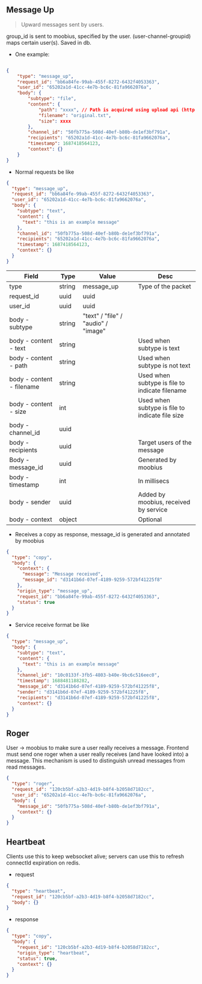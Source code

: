 ## Message Up

> Upward messages sent by users.

group_id is sent to moobius, specified by the user. (user-channel-groupid) maps certain user(s). Saved in db.

- One example:

```json

{
    "type": "message_up",
    "request_id": "bb6a84fe-99ab-455f-8272-6432f4053363",
    "user_id": "65202a1d-41cc-4e7b-bc6c-81fa9662076a",
    "body": {
        "subtype": "file",
        "content": {
            "path": "xxxx", // Path is acquired using upload api (http part).
            "filename": "original.txt",
            "size": xxxx
        },
        "channel_id": "50fb775a-508d-40ef-b80b-de1ef3bf791a",
        "recipients": "65202a1d-41cc-4e7b-bc6c-81fa9662076a",
        "timestamp": 1687418564123,
        "context": {}
    }
}
```

- Normal requests be like

```json
{
  "type": "message_up",
  "request_id": "bb6a84fe-99ab-455f-8272-6432f4053363",
  "user_id": "65202a1d-41cc-4e7b-bc6c-81fa9662076a",
  "body": {
    "subtype": "text",
    "content": {
      "text": "this is an example message"
    },
    "channel_id": "50fb775a-508d-40ef-b80b-de1ef3bf791a",
    "recipients": "65202a1d-41cc-4e7b-bc6c-81fa9662076a",
    "timestamp": 1687418564123,
    "context": {}
  }
}
```

| Field                     | Type   | Value                               | Desc                                            |
| ------------------------- | ------ | ----------------------------------- | ----------------------------------------------- |
| type                      | string | message_up                          | Type of the packet                              |
| request_id                | uuid   | uuid                                |                                                 |
| user_id                   | uuid   | uuid                                |
| body - subtype            | string | "text" / "file" / "audio" / "image" |                                                 |
| body - content - text     | string |                                     | Used when subtype is text                       |
| body - content - path     | string |                                     | Used when subtype is not text                   |
| body - content - filename | string |                                     | Used when subtype is file to indicate filename  |
| body - content - size     | int    |                                     | Used when subtype is file to indicate file size |
| body - channel_id         | uuid   |                                     |                                                 |
| body - recipients         | uuid   |                                     | Target users of the message                     |
| Body - message_id         | uuid   |                                     | Generated by moobius                            |
| body - timestamp          | int    |                                     | In millisecs                                    |
| body - sender             | uuid   |                                     | Added by moobius, received by service           |
| body - context            | object |                                     | Optional                                        |

- Receives a copy as response, message_id is generated and annotated by moobius

```json
{
  "type": "copy",
  "body": {
    "context": {
      "message": "Message received",
      "message_id": "d3141b6d-07ef-4189-9259-572bf41225f8"
    },
    "origin_type": "message_up",
    "request_id": "bb6a84fe-99ab-455f-8272-6432f4053363",
    "status": true
  }
}
```

- Service receive format be like

```json
{
  "type": "message_up",
  "body": {
    "subtype": "text",
    "content": {
      "text": "this is an example message"
    },
    "channel_id": "10c0133f-3fb5-4803-b40e-9bc6c516eec0",
    "timestamp": 1688481188282,
    "message_id": "d3141b6d-07ef-4189-9259-572bf41225f8",
    "sender": "d3141b6d-07ef-4189-9259-572bf41225f8",
    "recipients": "d3141b6d-07ef-4189-9259-572bf41225f8",
    "context": {}
  }
}
```

## Roger

User -> moobius to make sure a user really receives a message. Frontend must send one roger when a user really receives (and have looked into) a message. This mechanism is used to distinguish unread messages from read messages.

```json
{
  "type": "roger",
  "request_id": "120cb5bf-a2b3-4d19-b8f4-b2058d7182cc",
  "user_id": "65202a1d-41cc-4e7b-bc6c-81fa9662076a",
  "body": {
    "message_id": "50fb775a-508d-40ef-b80b-de1ef3bf791a",
    "context": {}
  }
}
```

## Heartbeat

Clients use this to keep websocket alive; servers can use this to refresh connectId expiration on redis.

- request

```json
{
  "type": "heartbeat",
  "request_id": "120cb5bf-a2b3-4d19-b8f4-b2058d7182cc",
  "body": {}
}
```

- response

```json
{
  "type": "copy",
  "body": {
    "request_id": "120cb5bf-a2b3-4d19-b8f4-b2058d7182cc",
    "origin_type": "heartbeat",
    "status": true,
    "context": {}
  }
}
```

